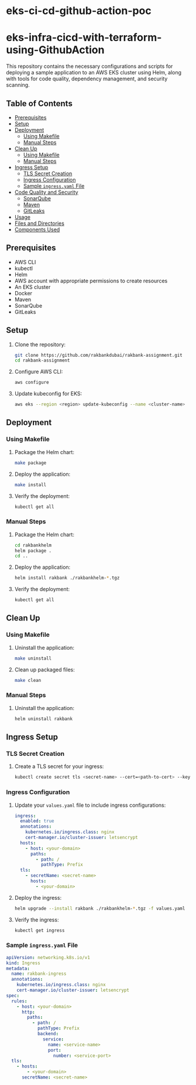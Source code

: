 # eks-ci-cd-github-action-poc
# eks-infra-cicd-with-terraform-using-GithubAction


This repository contains the necessary configurations and scripts for deploying a sample application to an AWS EKS cluster using Helm, along with tools for code quality, dependency management, and security scanning.

## Table of Contents

- [Prerequisites](#prerequisites)
- [Setup](#setup)
- [Deployment](#deployment)
  - [Using Makefile](#using-makefile)
  - [Manual Steps](#manual-steps)
- [Clean Up](#clean-up)
  - [Using Makefile](#using-makefile-1)
  - [Manual Steps](#manual-steps-1)
- [Ingress Setup](#ingress-setup)
  - [TLS Secret Creation](#tls-secret-creation)
  - [Ingress Configuration](#ingress-configuration)
  - [Sample `ingress.yaml` File](#sample-ingressyaml-file)
- [Code Quality and Security](#code-quality-and-security)
  - [SonarQube](#sonarqube)
  - [Maven](#maven)
  - [GitLeaks](#gitleaks)
- [Usage](#usage)
- [Files and Directories](#files-and-directories)
- [Components Used](#components-used)

## Prerequisites

- AWS CLI
- kubectl
- Helm
- AWS account with appropriate permissions to create resources
- An EKS cluster
- Docker
- Maven
- SonarQube
- GitLeaks

## Setup

1. Clone the repository:
    ```sh
    git clone https://github.com/rakbankdubai/rakbank-assignment.git
    cd rakbank-assignment
    ```

2. Configure AWS CLI:
    ```sh
    aws configure
    ```

3. Update kubeconfig for EKS:
    ```sh
    aws eks --region <region> update-kubeconfig --name <cluster-name>
    ```

## Deployment

### Using Makefile

1. Package the Helm chart:
    ```sh
    make package
    ```

2. Deploy the application:
    ```sh
    make install
    ```

3. Verify the deployment:
    ```sh
    kubectl get all
    ```

### Manual Steps

1. Package the Helm chart:
    ```sh
    cd rakbankhelm
    helm package .
    cd ..
    ```

2. Deploy the application:
    ```sh
    helm install rakbank ./rakbankhelm-*.tgz
    ```

3. Verify the deployment:
    ```sh
    kubectl get all
    ```

## Clean Up

### Using Makefile

1. Uninstall the application:
    ```sh
    make uninstall
    ```

2. Clean up packaged files:
    ```sh
    make clean
    ```

### Manual Steps

1. Uninstall the application:
    ```sh
    helm uninstall rakbank
    ```

## Ingress Setup

### TLS Secret Creation

1. Create a TLS secret for your ingress:
    ```sh
    kubectl create secret tls <secret-name> --cert=<path-to-cert> --key=<path-to-key>
    ```

### Ingress Configuration

1. Update your `values.yaml` file to include ingress configurations:
    ```yaml
    ingress:
      enabled: true
      annotations:
        kubernetes.io/ingress.class: nginx
        cert-manager.io/cluster-issuer: letsencrypt
      hosts:
        - host: <your-domain>
          paths:
            - path: /
              pathType: Prefix
      tls:
        - secretName: <secret-name>
          hosts:
            - <your-domain>
    ```

2. Deploy the ingress:
    ```sh
    helm upgrade --install rakbank ./rakbankhelm-*.tgz -f values.yaml
    ```

3. Verify the ingress:
    ```sh
    kubectl get ingress
    ```

### Sample `ingress.yaml` File

```yaml
apiVersion: networking.k8s.io/v1
kind: Ingress
metadata:
  name: rakbank-ingress
  annotations:
    kubernetes.io/ingress.class: nginx
    cert-manager.io/cluster-issuer: letsencrypt
spec:
  rules:
    - host: <your-domain>
      http:
        paths:
          - path: /
            pathType: Prefix
            backend:
              service:
                name: <service-name>
                port:
                  number: <service-port>
  tls:
    - hosts:
        - <your-domain>
      secretName: <secret-name>

